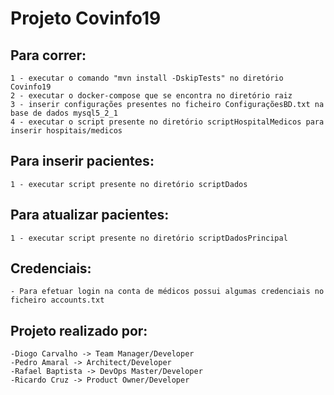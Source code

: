 # Projeto Covinfo19

## Para correr:
    1 - executar o comando "mvn install -DskipTests" no diretório Covinfo19
    2 - executar o docker-compose que se encontra no diretório raiz
    3 - inserir configurações presentes no ficheiro ConfiguraçõesBD.txt na base de dados mysql5_2_1
    4 - executar o script presente no diretório scriptHospitalMedicos para inserir hospitais/medicos

## Para inserir pacientes:
    1 - executar script presente no diretório scriptDados

## Para atualizar pacientes:
    1 - executar script presente no diretório scriptDadosPrincipal

## Credenciais:
    - Para efetuar login na conta de médicos possui algumas credenciais no ficheiro accounts.txt

## Projeto realizado por:
    -Diogo Carvalho -> Team Manager/Developer
    -Pedro Amaral -> Architect/Developer
    -Rafael Baptista -> DevOps Master/Developer
    -Ricardo Cruz -> Product Owner/Developer